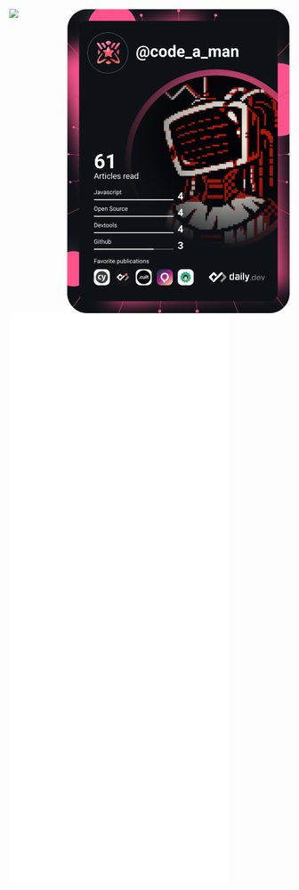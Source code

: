 ![](https://hit.yhype.me/github/profile?user_id=43219246)
<a href="https://app.daily.dev/code_a_man"><img src="https://github.com/code-a-man/code-a-man/blob/master/devcard.svg" align=right width="400" alt="Code a Man's Dev Card"/></a>
![Metrics](/github-metrics.svg)
